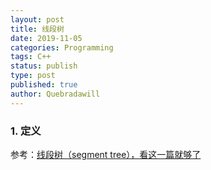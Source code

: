 ```yaml
---
layout: post
title: 线段树
date: 2019-11-05
categories: Programming
tags: C++
status: publish
type: post
published: true
author: Quebradawill
---
```


### 1. 定义



参考：[线段树（segment tree），看这一篇就够了](https://www.jianshu.com/p/6fd130084a43)

